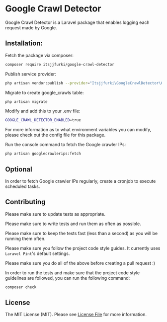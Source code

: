 # Google Crawl Detector

Google Crawl Detector is a Laravel package that enables logging each request made by Google.

## Installation:

Fetch the package via composer:

```bash
composer require itsjjfurki/google-crawl-detector
```

Publish service provider:

```bash
php artisan vendor:publish --provider="Itsjjfurki\GoogleCrawlDetector\GoogleCrawlDetectorServiceProvider"
```

Migrate to create google_crawls table:

```bash
php artisan migrate
```

Modify and add this to your .env file:

```bash
GOOGLE_CRAWL_DETECTOR_ENABLED=true
```

For more information as to what environment variables you can modify, please check out the config file for this package.

Run the console command to fetch the Google crawler IPs:

```bash
php artisan googlecrawlerips:fetch
```

## Optional

In order to fetch Google crawler IPs regularly, create a cronjob to execute scheduled tasks.

## Contributing

Please make sure to update tests as appropriate.

Please make sure to write tests and run them as often as possible.

Please make sure to keep the tests fast (less than a second) as you will be running them often.

Please make sure you follow the project code style guides. It currently uses `Laravel Pint`'s default settings.

Please make sure you do all of the above before creating a pull request :)

In order to run the tests and make sure that the project code style guidelines are followed, you can run the following command:

```bash
composer check
```

## License

The MIT License (MIT). Please see [License File](LICENSE.md) for more information.
